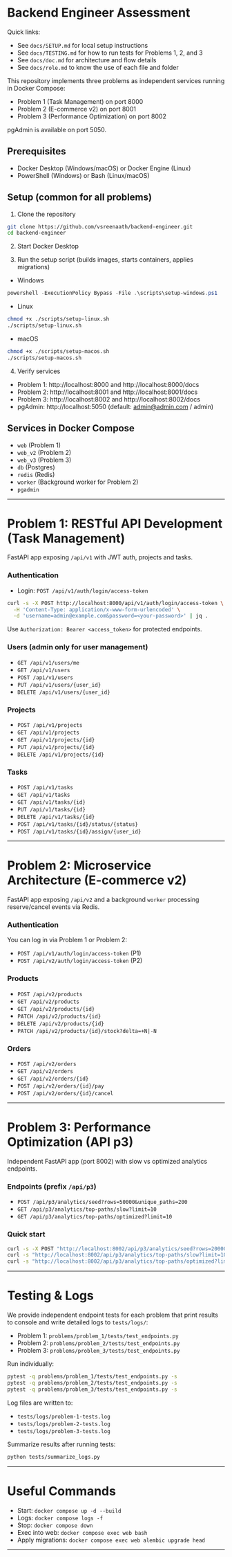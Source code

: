 # Backend Engineer Assessment

Quick links:

- See `docs/SETUP.md` for local setup instructions
- See `docs/TESTING.md` for how to run tests for Problems 1, 2, and 3
- See `docs/doc.md` for architecture and flow details
- See `docs/role.md` to know the use of each file and folder

This repository implements three problems as independent services running in Docker Compose:

- Problem 1 (Task Management) on port 8000
- Problem 2 (E-commerce v2) on port 8001
- Problem 3 (Performance Optimization) on port 8002

pgAdmin is available on port 5050.

## Prerequisites

- Docker Desktop (Windows/macOS) or Docker Engine (Linux)
- PowerShell (Windows) or Bash (Linux/macOS)

## Setup (common for all problems)

1) Clone the repository

```bash
git clone https://github.com/vsreenaath/backend-engineer.git
cd backend-engineer
```

2) Start Docker Desktop

3) Run the setup script (builds images, starts containers, applies migrations)

- Windows

```powershell
powershell -ExecutionPolicy Bypass -File .\scripts\setup-windows.ps1
```

- Linux

```bash
chmod +x ./scripts/setup-linux.sh
./scripts/setup-linux.sh
```

- macOS

```bash
chmod +x ./scripts/setup-macos.sh
./scripts/setup-macos.sh
```

4) Verify services

- Problem 1: http://localhost:8000 and http://localhost:8000/docs
- Problem 2: http://localhost:8001 and http://localhost:8001/docs
- Problem 3: http://localhost:8002 and http://localhost:8002/docs
- pgAdmin: http://localhost:5050 (default: admin@admin.com / admin)

## Services in Docker Compose

- `web` (Problem 1)
- `web_v2` (Problem 2)
- `web_v3` (Problem 3)
- `db` (Postgres)
- `redis` (Redis)
- `worker` (Background worker for Problem 2)
- `pgadmin`

---

# Problem 1: RESTful API Development (Task Management)

FastAPI app exposing `/api/v1` with JWT auth, projects and tasks.

### Authentication

- Login: `POST /api/v1/auth/login/access-token`

```bash
curl -s -X POST http://localhost:8000/api/v1/auth/login/access-token \
  -H 'Content-Type: application/x-www-form-urlencoded' \
  -d 'username=admin@example.com&password=<your-password>' | jq .
```

Use `Authorization: Bearer <access_token>` for protected endpoints.

### Users (admin only for user management)

- `GET /api/v1/users/me`
- `GET /api/v1/users`
- `POST /api/v1/users`
- `PUT /api/v1/users/{user_id}`
- `DELETE /api/v1/users/{user_id}`

### Projects

- `POST /api/v1/projects`
- `GET /api/v1/projects`
- `GET /api/v1/projects/{id}`
- `PUT /api/v1/projects/{id}`
- `DELETE /api/v1/projects/{id}`

### Tasks

- `POST /api/v1/tasks`
- `GET /api/v1/tasks`
- `GET /api/v1/tasks/{id}`
- `PUT /api/v1/tasks/{id}`
- `DELETE /api/v1/tasks/{id}`
- `POST /api/v1/tasks/{id}/status/{status}`
- `POST /api/v1/tasks/{id}/assign/{user_id}`

---

# Problem 2: Microservice Architecture (E-commerce v2)

FastAPI app exposing `/api/v2` and a background `worker` processing reserve/cancel events via Redis.

### Authentication

You can log in via Problem 1 or Problem 2:

- `POST /api/v1/auth/login/access-token` (P1)
- `POST /api/v2/auth/login/access-token` (P2)

### Products

- `POST /api/v2/products`
- `GET /api/v2/products`
- `GET /api/v2/products/{id}`
- `PATCH /api/v2/products/{id}`
- `DELETE /api/v2/products/{id}`
- `PATCH /api/v2/products/{id}/stock?delta=+N|-N`

### Orders

- `POST /api/v2/orders`
- `GET /api/v2/orders`
- `GET /api/v2/orders/{id}`
- `POST /api/v2/orders/{id}/pay`
- `POST /api/v2/orders/{id}/cancel`

---

# Problem 3: Performance Optimization (API p3)

Independent FastAPI app (port 8002) with slow vs optimized analytics endpoints.

### Endpoints (prefix `/api/p3`)

- `POST /api/p3/analytics/seed?rows=50000&unique_paths=200`
- `GET /api/p3/analytics/top-paths/slow?limit=10`
- `GET /api/p3/analytics/top-paths/optimized?limit=10`

### Quick start

```bash
curl -s -X POST "http://localhost:8002/api/p3/analytics/seed?rows=20000&unique_paths=150" | jq .
curl -s "http://localhost:8002/api/p3/analytics/top-paths/slow?limit=10" | jq .
curl -s "http://localhost:8002/api/p3/analytics/top-paths/optimized?limit=10" | jq .
```

---

# Testing & Logs

We provide independent endpoint tests for each problem that print results to console and write detailed logs to `tests/logs/`:

- Problem 1: `problems/problem_1/tests/test_endpoints.py`
- Problem 2: `problems/problem_2/tests/test_endpoints.py`
- Problem 3: `problems/problem_3/tests/test_endpoints.py`

Run individually:

```bash
pytest -q problems/problem_1/tests/test_endpoints.py -s
pytest -q problems/problem_2/tests/test_endpoints.py -s
pytest -q problems/problem_3/tests/test_endpoints.py -s
```

Log files are written to:

- `tests/logs/problem-1-tests.log`
- `tests/logs/problem-2-tests.log`
- `tests/logs/problem-3-tests.log`

Summarize results after running tests:

```bash
python tests/summarize_logs.py
```

---


# Useful Commands

- Start: `docker compose up -d --build`
- Logs: `docker compose logs -f`
- Stop: `docker compose down`
- Exec into web: `docker compose exec web bash`
- Apply migrations: `docker compose exec web alembic upgrade head`

---
